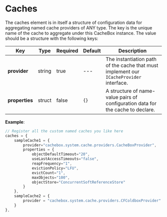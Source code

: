 # Caches

The caches element is in itself a structure of configuration data for aggregating named cache providers of ANY type. The key is the unique name of the cache to aggregate under this CacheBox instance. The value should be a structure with the following keys:

| Key            | Type   | Required | Default | Description                                                                             |
| -------------- | ------ | -------- | ------- | --------------------------------------------------------------------------------------- |
| **provider**   | string | true     | ---     | The instantiation path of the cache that must implement our `ICacheProvider` interface. |
| **properties** | struct | false    | `{}`    | A structure of name-value pairs of configuration data for the cache to declare.         |

**Example**:

```javascript
// Register all the custom named caches you like here
caches = {
    sampleCache1 = {
        provider="cachebox.system.cache.providers.CacheBoxProvider",
        properties = {
            objectDefaultTimeout="20",
            useLastAccessTimeouts="false",
            reapFrequency="1",
            evictionPolicy="LFU",
            evictCount="1",
            maxObjects="100",
            objectStore="ConcurrentSoftReferenceStore"
        }
    },
    sampleCache2 = {
        provider = "cachebox.system.cache.providers.CFColdboxProvider"
    }
},
```
